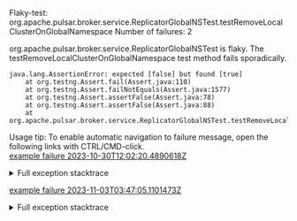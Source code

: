         
Flaky-test: org.apache.pulsar.broker.service.ReplicatorGlobalNSTest.testRemoveLocalClusterOnGlobalNamespace
Number of failures: 2

org.apache.pulsar.broker.service.ReplicatorGlobalNSTest is flaky. The testRemoveLocalClusterOnGlobalNamespace test method fails sporadically.

```
java.lang.AssertionError: expected [false] but found [true]
	at org.testng.Assert.fail(Assert.java:110)
	at org.testng.Assert.failNotEquals(Assert.java:1577)
	at org.testng.Assert.assertFalse(Assert.java:78)
	at org.testng.Assert.assertFalse(Assert.java:88)
	at org.apache.pulsar.broker.service.ReplicatorGlobalNSTest.testRemoveLocalClusterOnGlobalNamespace(ReplicatorGlobalNSTest.java:97)
```

Usage tip: To enable automatic navigation to failure message, open the following links with CTRL/CMD-click.  
[example failure 2023-10-30T12:02:20.4890618Z](https://github.com/apache/pulsar/actions/runs/6692097300/job/18181072908#step:11:1535)  


<details>
<summary>Full exception stacktrace</summary>
<code><pre>
java.lang.AssertionError: expected [false] but found [true]
	at org.testng.Assert.fail(Assert.java:110)
	at org.testng.Assert.failNotEquals(Assert.java:1577)
	at org.testng.Assert.assertFalse(Assert.java:78)
	at org.testng.Assert.assertFalse(Assert.java:88)
	at org.apache.pulsar.broker.service.ReplicatorGlobalNSTest.testRemoveLocalClusterOnGlobalNamespace(ReplicatorGlobalNSTest.java:97)
	at java.base/jdk.internal.reflect.NativeMethodAccessorImpl.invoke0(Native Method)
	at java.base/jdk.internal.reflect.NativeMethodAccessorImpl.invoke(NativeMethodAccessorImpl.java:77)
	at java.base/jdk.internal.reflect.DelegatingMethodAccessorImpl.invoke(DelegatingMethodAccessorImpl.java:43)
	at java.base/java.lang.reflect.Method.invoke(Method.java:568)
	at org.testng.internal.invokers.MethodInvocationHelper.invokeMethod(MethodInvocationHelper.java:139)
	at org.testng.internal.invokers.InvokeMethodRunnable.runOne(InvokeMethodRunnable.java:47)
	at org.testng.internal.invokers.InvokeMethodRunnable.call(InvokeMethodRunnable.java:76)
	at org.testng.internal.invokers.InvokeMethodRunnable.call(InvokeMethodRunnable.java:11)
	at java.base/java.util.concurrent.FutureTask.run(FutureTask.java:264)
	at java.base/java.util.concurrent.ThreadPoolExecutor.runWorker(ThreadPoolExecutor.java:1136)
	at java.base/java.util.concurrent.ThreadPoolExecutor$Worker.run(ThreadPoolExecutor.java:635)
	at java.base/java.lang.Thread.run(Thread.java:833)

</pre></code>
</details>

[example failure 2023-11-03T03:47:05.1101473Z](https://github.com/apache/pulsar/actions/runs/6727221755/job/18324953075#step:11:1270)  


<details>
<summary>Full exception stacktrace</summary>
<code><pre>
java.lang.AssertionError: expected [false] but found [true]
	at org.testng.Assert.fail(Assert.java:110)
	at org.testng.Assert.failNotEquals(Assert.java:1577)
	at org.testng.Assert.assertFalse(Assert.java:78)
	at org.testng.Assert.assertFalse(Assert.java:88)
	at org.apache.pulsar.broker.service.ReplicatorGlobalNSTest.testRemoveLocalClusterOnGlobalNamespace(ReplicatorGlobalNSTest.java:97)
	at java.base/jdk.internal.reflect.NativeMethodAccessorImpl.invoke0(Native Method)
	at java.base/jdk.internal.reflect.NativeMethodAccessorImpl.invoke(NativeMethodAccessorImpl.java:77)
	at java.base/jdk.internal.reflect.DelegatingMethodAccessorImpl.invoke(DelegatingMethodAccessorImpl.java:43)
	at java.base/java.lang.reflect.Method.invoke(Method.java:568)
	at org.testng.internal.invokers.MethodInvocationHelper.invokeMethod(MethodInvocationHelper.java:139)
	at org.testng.internal.invokers.InvokeMethodRunnable.runOne(InvokeMethodRunnable.java:47)
	at org.testng.internal.invokers.InvokeMethodRunnable.call(InvokeMethodRunnable.java:76)
	at org.testng.internal.invokers.InvokeMethodRunnable.call(InvokeMethodRunnable.java:11)
	at java.base/java.util.concurrent.FutureTask.run(FutureTask.java:264)
	at java.base/java.util.concurrent.ThreadPoolExecutor.runWorker(ThreadPoolExecutor.java:1136)
	at java.base/java.util.concurrent.ThreadPoolExecutor$Worker.run(ThreadPoolExecutor.java:635)
	at java.base/java.lang.Thread.run(Thread.java:840)

</pre></code>
</details>

